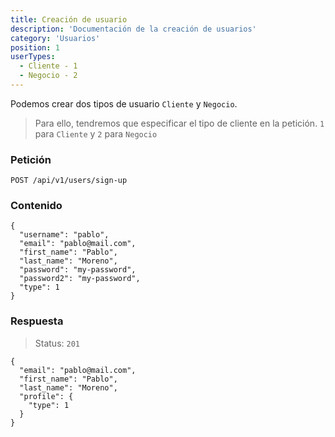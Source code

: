 ```yaml
---
title: Creación de usuario
description: 'Documentación de la creación de usuarios'
category: 'Usuarios'
position: 1
userTypes:
  - Cliente - 1
  - Negocio - 2
---
```


<alert>

Podemos crear dos tipos de usuario `Cliente` y `Negocio`.



</alert>

> Para ello, tendremos que especificar el tipo de cliente en la petición. 
> `1` para `Cliente` y `2` para `Negocio`



<code-block label="Bash" active>

### Petición

```
POST /api/v1/users/sign-up
```
### Contenido
```
{
  "username": "pablo",
  "email": "pablo@mail.com",
  "first_name": "Pablo",
  "last_name": "Moreno",
  "password": "my-password",
  "password2": "my-password",
  "type": 1
}
```

### Respuesta

> Status: `201`
```
{
  "email": "pablo@mail.com",
  "first_name": "Pablo",
  "last_name": "Moreno",
  "profile": {
    "type": 1
  }
}
```

</code-block>
